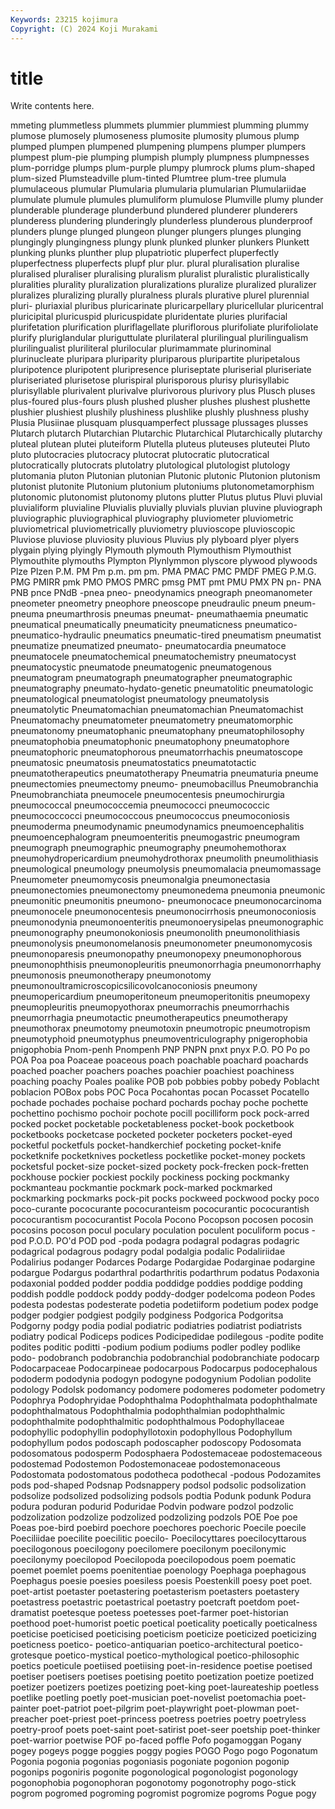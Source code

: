 ```yaml
---
Keywords: 23215 kojimura
Copyright: (C) 2024 Koji Murakami
---
```


# title

Write contents here.



mmeting
plummetless plummets plummier plummiest plumming plummy plumose plumosely plumoseness plumosite
plumosity plumous plump plumped plumpen plumpened plumpening plumpens plumper plumpers
plumpest plum-pie plumping plumpish plumply plumpness plumpnesses plum-porridge plumps plum-purple
plumpy plumrock plums plum-shaped plum-sized Plumsteadville plum-tinted Plumtree plum-tree plumula
plumulaceous plumular Plumularia plumularia plumularian Plumulariidae plumulate plumule plumules plumuliform
plumulose Plumville plumy plunder plunderable plunderage plunderbund plundered plunderer plunderers
plunderess plundering plunderingly plunderless plunderous plunderproof plunders plunge plunged plungeon
plunger plungers plunges plunging plungingly plungingness plungy plunk plunked plunker
plunkers Plunkett plunking plunks plunther plup plupatriotic pluperfect pluperfectly pluperfectness
pluperfects plupf plur plur. plural pluralisation pluralise pluralised pluraliser pluralising
pluralism pluralist pluralistic pluralistically pluralities plurality pluralization pluralizations pluralize pluralized
pluralizer pluralizes pluralizing plurally pluralness plurals plurative plurel plurennial pluri-
pluriaxial pluribus pluricarinate pluricarpellary pluricellular pluricentral pluricipital pluricuspid pluricuspidate pluridentate
pluries plurifacial plurifetation plurification pluriflagellate pluriflorous plurifoliate plurifoliolate plurify pluriglandular
pluriguttulate plurilateral plurilingual plurilingualism plurilingualist pluriliteral plurilocular plurimammate plurinominal plurinucleate
pluripara pluriparity pluriparous pluripartite pluripetalous pluripotence pluripotent pluripresence pluriseptate pluriserial
pluriseriate pluriseriated plurisetose plurispiral plurisporous plurisy plurisyllabic plurisyllable plurivalent plurivalve
plurivorous plurivory plus Plusch pluses plus-foured plus-fours plush plushed plusher
plushes plushest plushette plushier plushiest plushily plushiness plushlike plushly plushness
plushy Plusia Plusiinae plusquam plusquamperfect plussage plussages plusses Plutarch plutarch
Plutarchian Plutarchic Plutarchical Plutarchically plutarchy pluteal plutean plutei pluteiform Plutella
pluteus pluteuses pluteutei Pluto pluto plutocracies plutocracy plutocrat plutocratic plutocratical
plutocratically plutocrats plutolatry plutological plutologist plutology plutomania pluton Plutonian plutonian
Plutonic plutonic Plutonion plutonism plutonist plutonite Plutonium plutonium plutoniums plutonometamorphism
plutonomic plutonomist plutonomy plutons plutter Plutus plutus Pluvi pluvial pluvialiform
pluvialine Pluvialis pluvially pluvials pluvian pluvine pluviograph pluviographic pluviographical pluviography
pluviometer pluviometric pluviometrical pluviometrically pluviometry pluvioscope pluvioscopic Pluviose pluviose pluviosity
pluvious Pluvius ply plyboard plyer plyers plygain plying plyingly Plymouth
plymouth Plymouthism Plymouthist Plymouthite plymouths Plympton Plynlymmon plyscore plywood plywoods
Plze Plzen P.M. PM Pm p.m. pm pm. PMA PMAC
PMC PMDF PMEG P.M.G. PMG PMIRR pmk PMO PMOS PMRC
pmsg PMT pmt PMU PMX PN pn- PNA PNB pnce
PNdB -pnea pneo- pneodynamics pneograph pneomanometer pneometer pneometry pneophore pneoscope
pneudraulic pneum pneum- pneuma pneumarthrosis pneumas pneumat- pneumathaemia pneumatic pneumatical
pneumatically pneumaticity pneumaticness pneumatico- pneumatico-hydraulic pneumatics pneumatic-tired pneumatism pneumatist pneumatize
pneumatized pneumato- pneumatocardia pneumatoce pneumatocele pneumatochemical pneumatochemistry pneumatocyst pneumatocystic pneumatode
pneumatogenic pneumatogenous pneumatogram pneumatograph pneumatographer pneumatographic pneumatography pneumato-hydato-genetic pneumatolitic pneumatologic
pneumatological pneumatologist pneumatology pneumatolysis pneumatolytic Pneumatomachian pneumatomachian Pneumatomachist Pneumatomachy pneumatometer
pneumatometry pneumatomorphic pneumatonomy pneumatophanic pneumatophany pneumatophilosophy pneumatophobia pneumatophonic pneumatophony pneumatophore
pneumatophoric pneumatophorous pneumatorrhachis pneumatoscope pneumatosic pneumatosis pneumatostatics pneumatotactic pneumatotherapeutics pneumatotherapy
Pneumatria pneumaturia pneume pneumectomies pneumectomy pneumo- pneumobacillus Pneumobranchia Pneumobranchiata pneumocele
pneumocentesis pneumochirurgia pneumococcal pneumococcemia pneumococci pneumococcic pneumococcocci pneumococcous pneumococcus pneumoconiosis
pneumoderma pneumodynamic pneumodynamics pneumoencephalitis pneumoencephalogram pneumoenteritis pneumogastric pneumogram pneumograph pneumographic
pneumography pneumohemothorax pneumohydropericardium pneumohydrothorax pneumolith pneumolithiasis pneumological pneumology pneumolysis pneumomalacia
pneumomassage Pneumometer pneumomycosis pneumonalgia pneumonectasia pneumonectomies pneumonectomy pneumonedema pneumonia pneumonic
pneumonitic pneumonitis pneumono- pneumonocace pneumonocarcinoma pneumonocele pneumonocentesis pneumonocirrhosis pneumonoconiosis pneumonodynia
pneumonoenteritis pneumonoerysipelas pneumonographic pneumonography pneumonokoniosis pneumonolith pneumonolithiasis pneumonolysis pneumonomelanosis pneumonometer
pneumonomycosis pneumonoparesis pneumonopathy pneumonopexy pneumonophorous pneumonophthisis pneumonopleuritis pneumonorrhagia pneumonorrhaphy pneumonosis
pneumonotherapy pneumonotomy pneumonoultramicroscopicsilicovolcanoconiosis pneumony pneumopericardium pneumoperitoneum pneumoperitonitis pneumopexy pneumopleuritis pneumopyothorax
pneumorrachis pneumorrhachis pneumorrhagia pneumotactic pneumotherapeutics pneumotherapy pneumothorax pneumotomy pneumotoxin pneumotropic
pneumotropism pneumotyphoid pneumotyphus pneumoventriculography pnigerophobia pnigophobia Pnom-penh Pnompenh PNP PNPN
pnxt pnyx P.O. PO Po po POA Poa poa Poaceae
poaceous poach poachable poachard poachards poached poacher poachers poaches poachier
poachiest poachiness poaching poachy Poales poalike POB pob pobbies pobby
pobedy Poblacht poblacion POBox pobs POC Poca Pocahontas pocan Pocasset
Pocatello pochade pochades pochaise pochard pochards pochay poche pochette pochettino
pochismo pochoir pochote pocill pocilliform pock pock-arred pocked pocket pocketable
pocketableness pocket-book pocketbook pocketbooks pocketcase pocketed pocketer pocketers pocket-eyed pocketful
pocketfuls pocket-handkerchief pocketing pocket-knife pocketknife pocketknives pocketless pocketlike pocket-money pockets
pocketsful pocket-size pocket-sized pockety pock-frecken pock-fretten pockhouse pockier pockiest pockily
pockiness pocking pockmanky pockmanteau pockmantie pockmark pock-marked pockmarked pockmarking pockmarks
pock-pit pocks pockweed pockwood pocky poco poco-curante pococurante pococuranteism pococurantic
pococurantish pococurantism pococurantist Pocola Pocono Pocopson pocosen pocosin pocosins pocoson
pocul poculary poculation poculent poculiform pocus -pod P.O.D. PO'd POD
pod -poda podagra podagral podagras podagric podagrical podagrous podagry podal
podalgia podalic Podaliriidae Podalirius podanger Podarces Podarge Podargidae Podarginae podargine
podargue Podargus podarthral podarthritis podarthrum podatus Podaxonia podaxonial podded podder
poddia poddidge poddies poddige podding poddish poddle poddock poddy poddy-dodger
podelcoma podeon Podes podesta podestas podesterate podetia podetiiform podetium podex
podge podger podgier podgiest podgily podginess Podgorica Podgoritsa Podgorny podgy
podia podial podiatric podiatries podiatrist podiatrists podiatry podical Podiceps podices
Podicipedidae podilegous -podite podite podites poditic poditti -podium podium podiums
podler podley podlike podo- podobranch podobranchia podobranchial podobranchiate podocarp Podocarpaceae
Podocarpineae podocarpous Podocarpus podocephalous pododerm pododynia podogyn podogyne podogynium Podolian
podolite podology Podolsk podomancy podomere podomeres podometer podometry Podophrya Podophryidae
Podophthalma Podophthalmata podophthalmate podophthalmatous Podophthalmia podophthalmian podophthalmic podophthalmite podophthalmitic podophthalmous
Podophyllaceae podophyllic podophyllin podophyllotoxin podophyllous Podophyllum podophyllum podos podoscaph podoscapher
podoscopy Podosomata podosomatous podosperm Podosphaera Podostemaceae podostemaceous podostemad Podostemon Podostemonaceae
podostemonaceous Podostomata podostomatous podotheca podothecal -podous Podozamites pods pod-shaped Podsnap
Podsnappery podsol podsolic podsolization podsolize podsolized podsolizing podsols podtia Podunk
podunk Podura podura poduran podurid Poduridae Podvin podware podzol podzolic
podzolization podzolize podzolized podzolizing podzols POE Poe poe Poeas poe-bird
poebird poechore poechores poechoric Poecile poecile Poeciliidae poecilite poecilitic poecilo-
Poecilocyttares poecilocyttarous poecilogonous poecilogony poecilomere poecilonym poecilonymic poecilonymy poecilopod Poecilopoda
poecilopodous poem poematic poemet poemlet poems poenitentiae poenology Poephaga poephagous
Poephagus poesie poesies poesiless poesis Poestenkill poesy poet poet. poet-artist
poetaster poetastering poetasterism poetasters poetastery poetastress poetastric poetastrical poetastry poetcraft
poetdom poet-dramatist poetesque poetess poetesses poet-farmer poet-historian poethood poet-humorist poetic
poetical poeticality poetically poeticalness poeticise poeticised poeticising poeticism poeticize poeticized
poeticizing poeticness poetico- poetico-antiquarian poetico-architectural poetico-grotesque poetico-mystical poetico-mythological poetico-philosophic poetics
poeticule poetiised poetiising poet-in-residence poetise poetised poetiser poetisers poetises poetising
poetito poetization poetize poetized poetizer poetizers poetizes poetizing poet-king poet-laureateship
poetless poetlike poetling poetly poet-musician poet-novelist poetomachia poet-painter poet-patriot poet-pilgrim
poet-playwright poet-plowman poet-preacher poet-priest poet-princess poetress poetries poetry poetryless poetry-proof
poets poet-saint poet-satirist poet-seer poetship poet-thinker poet-warrior poetwise POF po-faced
poffle Pofo pogamoggan Pogany pogey pogeys pogge poggies poggy pogies
POGO Pogo pogo Pogonatum Pogonia pogonia pogonias pogoniasis pogoniate pogonion
pogonip pogonips pogoniris pogonite pogonological pogonologist pogonology pogonophobia pogonophoran pogonotomy
pogonotrophy pogo-stick pogrom pogromed pogroming pogromist pogromize pogroms Pogue pogy
